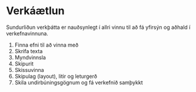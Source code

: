 # Verkáætlun

Sundurliðun verkþátta er nauðsynlegt í allri vinnu til að fá yfirsýn og aðhald í verkefnavinnuna.

1. Finna efni til að vinna með
2. Skrifa texta
3. Myndvinnsla
4. Skipurit
5. Skissuvinna 
6. Skipulag (layout), litir og leturgerð
7. Skila undirbúningsgögnum og fá verkefnið samþykkt


